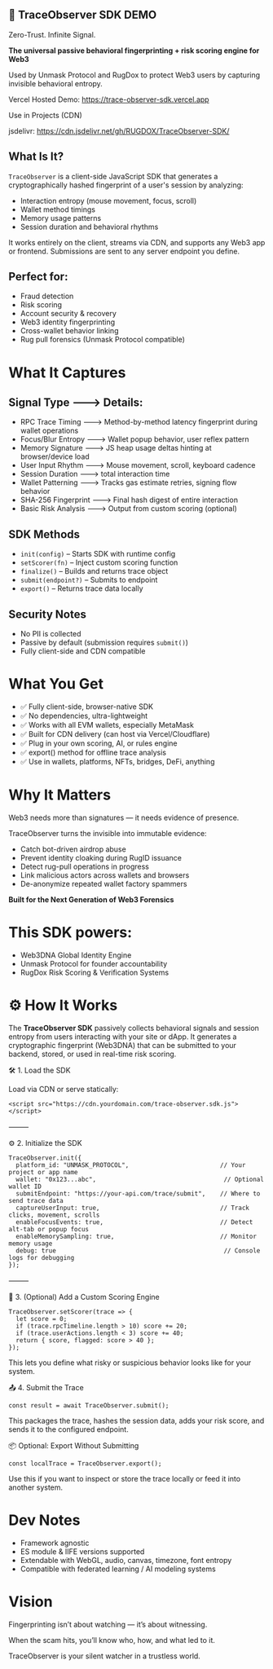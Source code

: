 
## 🧬 TraceObserver SDK DEMO

Zero-Trust. Infinite Signal.

**The universal passive behavioral fingerprinting + risk scoring engine for Web3**

Used by Unmask Protocol and RugDox to protect Web3 users by capturing invisible behavioral entropy.

Vercel Hosted Demo:  https://trace-observer-sdk.vercel.app

Use in Projects (CDN)

jsdelivr: https://cdn.jsdelivr.net/gh/RUGDOX/TraceObserver-SDK/


## What Is It?

`TraceObserver` is a client-side JavaScript SDK that generates a cryptographically hashed fingerprint of a user's session by analyzing:

- Interaction entropy (mouse movement, focus, scroll)
- Wallet method timings
- Memory usage patterns
- Session duration and behavioral rhythms

It works entirely on the client, streams via CDN, and supports any Web3 app or frontend. Submissions are sent to any server endpoint you define.



## Perfect for:
- Fraud detection
- Risk scoring
- Account security & recovery
- Web3 identity fingerprinting
- Cross-wallet behavior linking
- Rug pull forensics (Unmask Protocol compatible)



# What It Captures

## Signal Type ---> Details:
-  RPC Trace Timing	    --->   Method-by-method latency fingerprint during wallet operations
-  Focus/Blur Entropy	  --->   Wallet popup behavior, user reflex pattern
-  Memory Signature	    --->   JS heap usage deltas hinting at browser/device load
-  User Input Rhythm    --->	 Mouse movement, scroll, keyboard cadence
-  Session Duration     --->   total interaction time
-  Wallet Patterning	  --->   Tracks gas estimate retries, signing flow behavior
-  SHA-256 Fingerprint  --->   Final hash digest of entire interaction
-  Basic Risk Analysis  --->   Output from custom scoring (optional)



## SDK Methods

- `init(config)` – Starts SDK with runtime config
- `setScorer(fn)` – Inject custom scoring function
- `finalize()` – Builds and returns trace object
- `submit(endpoint?)` – Submits to endpoint
- `export()` – Returns trace data locally



## Security Notes

- No PII is collected
- Passive by default (submission requires `submit()`)
- Fully client-side and CDN compatible



# What You Get

- ✅ Fully client-side, browser-native SDK
- ✅ No dependencies, ultra-lightweight
- ✅ Works with all EVM wallets, especially MetaMask
- ✅ Built for CDN delivery (can host via Vercel/Cloudflare)
- ✅ Plug in your own scoring, AI, or rules engine
- ✅ export() method for offline trace analysis
- ✅ Use in wallets, platforms, NFTs, bridges, DeFi, anything



# Why It Matters

Web3 needs more than signatures — it needs evidence of presence.

TraceObserver turns the invisible into immutable evidence:
- Catch bot-driven airdrop abuse
- Prevent identity cloaking during RugID issuance
- Detect rug-pull operations in progress
- Link malicious actors across wallets and browsers
- De-anonymize repeated wallet factory spammers



**Built for the Next Generation of Web3 Forensics**

# This SDK powers:
- Web3DNA Global Identity Engine
- Unmask Protocol for founder accountability
- RugDox Risk Scoring & Verification Systems



# ⚙️ How It Works

The **TraceObserver SDK** passively collects behavioral signals and session entropy from users interacting with your site or dApp. It generates a cryptographic fingerprint (Web3DNA) that can be submitted to your backend, stored, or used in real-time risk scoring.



🛠️ 1. Load the SDK

Load via CDN or serve statically:

```
<script src="https://cdn.yourdomain.com/trace-observer.sdk.js"></script>
```



⸻

⚙️ 2. Initialize the SDK

```
TraceObserver.init({
  platform_id: "UNMASK_PROTOCOL",                         // Your project or app name
  wallet: "0x123...abc",                                   // Optional wallet ID
  submitEndpoint: "https://your-api.com/trace/submit",    // Where to send trace data
  captureUserInput: true,                                 // Track clicks, movement, scrolls
  enableFocusEvents: true,                                // Detect alt-tab or popup focus
  enableMemorySampling: true,                             // Monitor memory usage
  debug: true                                              // Console logs for debugging
});
```


⸻

🧠 3. (Optional) Add a Custom Scoring Engine

```
TraceObserver.setScorer(trace => {
  let score = 0;
  if (trace.rpcTimeline.length > 10) score += 20;
  if (trace.userActions.length < 3) score += 40;
  return { score, flagged: score > 40 };
});
```

This lets you define what risky or suspicious behavior looks like for your system.



📤 4. Submit the Trace

```
const result = await TraceObserver.submit();
```
This packages the trace, hashes the session data, adds your risk score, and sends it to the configured endpoint.



📦 Optional: Export Without Submitting

```
const localTrace = TraceObserver.export();
```
Use this if you want to inspect or store the trace locally or feed it into another system.



# Dev Notes
- Framework agnostic
- ES module & IIFE versions supported
- Extendable with WebGL, audio, canvas, timezone, font entropy
- Compatible with federated learning / AI modeling systems


#  Vision

Fingerprinting isn’t about watching — it’s about witnessing.

When the scam hits, you’ll know who, how, and what led to it.

TraceObserver is your silent watcher in a trustless world.


